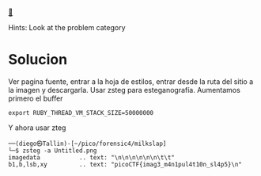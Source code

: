 [🥛](http://mercury.picoctf.net:58537/)

Hints:
Look at the problem category

# Solucion
Ver pagina fuente, entrar a la hoja de estilos, entrar desde la ruta del sitio a la imagen y descargarla. Usar zsteg para esteganografía. Aumentamos primero el buffer
```
export RUBY_THREAD_VM_STACK_SIZE=50000000
```
Y ahora usar zteg
```
──(diego㉿Tallin)-[~/pico/forensic4/milkslap]
└─$ zsteg -a Untitled.png                    
imagedata           .. text: "\n\n\n\n\n\n\t\t"
b1,b,lsb,xy         .. text: "picoCTF{imag3_m4n1pul4t10n_sl4p5}\n"
```